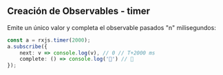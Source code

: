 ## Creación de Observables - timer

Emite un único valor y completa el observable pasados "n" milisegundos:

```typescript
const a = rxjs.timer(2000);
a.subscribe({
    next: v => console.log(v), // 0 // T+2000 ms
    complete: () => console.log('👋') // 👋
});

```
